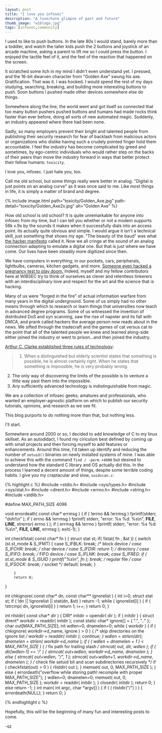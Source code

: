 ```yaml
---
layout: post
title: "I love you infosec"
description: "A love/hate glimpse of past and future"
thumb_image: "wiblogo.jpg"
tags: [infosec,community]
---
```


I used to like to push buttons.  In the late 80s I would stand, barely more than a toddler, and watch the taller kids push the 2 buttons and joystick of an arcade machine, asking a parent to lift me so I could press the button.  I enjoyed the tactile feel of it, and the feel of the reaction that happened on the screen.  

It scratched some itch in my mind I didn't even understand yet.  I pressed, and the 16-bit dwarven character from "Golden Axe" swung his axe.  Gratification.  That was it.  I was hooked.  I would spend the rest of my days studying, searching, breaking, and building more interesting buttons to push.  Soon buttons I pushed made other devices somewhere else do things.  

Somewhere along the line, the world went and got itself so connected that too many button pushers pushed buttons and humans had made rocks think faster than ever before, doing all sorts of new automated magic.  Suddenly, an industry appeared where there had been none.  

Sadly, so many employers prevent their bright and talented people from publishing their security research for fear of backlash from malicious actors or organizations who dislike having such a crudely pointed finger hold them accountable.  I feel the industry has become complicated by greed and sometimes, by ego-centric individuals who would rather step on the backs of their peers than move the industry forward in ways that better protect their fellow humans: `toxicity`.

I love you, infosec.  I just hate you, too.

Call me old school, but some things really were better in analog.  "Digital is just points on an analog curve" as it was once said to me.  Like most things in life, it is simply a matter of brand and degree.

{% include image.html path="toxicity/Golden_Axe.jpg" path-detail="toxicity/Golden_Axe2x.jpg" alt="Golden Axe" %}

How old school is old school?  It is quite unremarkable for anyone into infosec from my time, but I can tell you whether or not a modem supports 56k v.9x by the sounds it makes when it successfully dials into an access point.  Its actually quite obvious and simple.  I would argue it isn't a technical skill, just something that shows my age.  "The beauty of the baud" was what [the hacker manifesto](https://en.wikisource.org/wiki/The_Hacker_Manifesto) called it.  Now we all cringe at the sound of an analog connection adapting to emulate a digital one.  But that is just where we have come.  Our lives have been steadily more digitized since then.

We have computers in everything; in our pockets, cars, peripherals, lightbulbs, cameras, kitchen gadgets, and more.  [Someone even hacked a pregnancy test to play doom.](https://www.popularmechanics.com/science/a33957256/this-programmer-figured-out-how-to-play-doom-on-a-pregnancy-test/)  Indeed, myself and my fellow contributors here at WIBSEC try to think of ourselves as clever and relentless tinkerers with an interdisciplinary love and respect for the art and the science that is hacking.  

Many of us were "forged in the fire" of actual information warfare from many years in the digital underground.  Some of us simply had no other means through which to research or learn things that universities now teach in advanced degree programs.  Some of us witnessed the invention of distributed DoS and syn scanning, saw the rise of napster and its fall with DMCA, and prank called hackers the average person now reads about in the news.  We sifted through the tradecraft and the games of cat versus cat to the point that all of the talented people we knew and learned along-side either joined the industry or went to prison...and then joined the industry.

[Arthur C. Clarke established three rules of technology](https://en.wikipedia.org/wiki/Clarke%27s_three_laws):

>1. When a distinguished but elderly scientist states that something is possible, he is almost certainly right. When he states that something is impossible, he is very probably wrong.
 2. The only way of discovering the limits of the possible is to venture a little way past them into the impossible.
 3. Any sufficiently advanced technology is indistinguishable from magic.

We are a collection of infosec geeks; amatures and professionals, who wanted an employer-agnostic platform on which to publish our security tutorials, opinions, and research as we see fit.

This blog purports to do nothing more than that, but nothing less.


I'll start.  

Somewhere around 2000 or so, I decided to add knowledge of C to my linux skillset.  As an autodidact, I found my ciriculum best defined by  coming up with small projects and then forcing myself to add features or enhancements.  Around this time, I'd taken up identify and reducing the number of `setuid()` binaries on newly installed systems of mine.  I was able to achieve this with the command `find / -perm +4000` but desired to understand how the standard C library and OS actually did this.  In the process I learned a decent amount of things, despite some terrible coding habits.  I give you my craptacular and slow, `suidscan.c`:

{% highlight c %}
#include <stdio.h>
#include <sys/types.h>
#include <sys/stat.h>
#include <dirent.h>
#include <errno.h>
#include <string.h>
#include <stdlib.h>

#define MAX_PATH_SIZE 4096

void errordeath( const char* errmsg )
{
        if ( !errno && !errmsg )
                fprintf(stderr, "doh!\n" );
        if ( errno && !errmsg )
                fprintf( stderr, "error: %s %d: %s\n", __FILE__, __LINE__, strerror( errno ) );
        if ( errmsg && !errno )
                fprintf( stderr, "error: %s %d: %s\n", __FILE__, __LINE__, errmsg );
        exit(-1);
}

int checkfstat( const char* fn )
{
        struct stat st;
        if( !lstat( fn , &st ))
        {
                switch (st.st_mode & S_IFMT) {
                        case S_IFBLK:  break; /* block device */
                        case S_IFCHR:  break; /* char device */
                        case S_IFDIR:  return 1; /* directory */
                        case S_IFIFO:  break; /* FIFO device */
                        case S_IFLNK:  break;
                        case S_IFREG:  if ( st.st_mode & S_ISUID ) printf("%s\n", fn );  break; /* regular file */
                        case S_IFSOCK: break; /* socket */
                        default:       break;
                }

        }
        return 0;
}

int chkignore( const char* dn, const char** ignorelist )
{
        int i=0;
        struct stat st;
        if ( !dn || !ignorelist || stat(dn, &st) )
                return -1;
        while ( ignorelist[i] )
        {
                if ( !strcmp( dn, ignorelist[i] ) )
                        return 1;
                i++;
        }
        return 0;
}

int rlistdir( const char* dir )
{
        DIR* initdir = opendir( dir );
        if ( initdir )
        {
                struct dirent* workdir = readdir( initdir );
                const static char* ignore[] = { ".", ".." };
                char out[MAX_PATH_SIZE];
                int wdlen=0, dnamelen=0;
                while ( workdir )
                {
                        if ( chkignore( workdir->d_name, ignore ) > 0 )
                        {
                                /* skip directories on the ignore list */
                                workdir = readdir( initdir );
                                continue;
                        }
                        wdlen = strlen(dir);
                        dnamelen = strlen( workdir->d_name );
                        if ( ( wdlen + dnamelen + 1 ) < MAX_PATH_SIZE )
                        {
                                /* fix path for trailing slash */
                                strncat( out, dir, wdlen );
                                if ( dir[wdlen-1] == '/' )
                                {
                                        strncat( out+wdlen, workdir->d_name, dnamelen );
                                }
                                else
                                {
                                        strncat( out+wdlen, "/", 1 );
                                        strncat( out+wdlen+1, workdir->d_name, dnamelen );
                                }
                                /* check file setuid bit and scan subdirectories recursively */
                                if ( checkfstat(out) > 0 )
                                {
                                        rlistdir( out );
                                }
                                memset( out, 0, MAX_PATH_SIZE );
                        }
                        else
                        {
                                errordeath("overflow while storing path! recompile with proper MAX_PATH_SIZE");
                        }
                        wdlen=0;
                        dnamelen=0;
                        memset( out, 0, MAX_PATH_SIZE );
                        workdir = readdir( initdir );
                }
                closedir( initdir );
                return 0;
        }
        else return -1;
}
int main( int argc, char *argv[] )
{
        if ( ( rlistdir("/") ) )
        {
                errordeath(NULL);
        }
        return 0;
}

{% endhighlight c %}

Hopefully, this will be the beginning of many fun and interesting posts to come.

-sz
